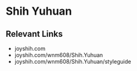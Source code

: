 # Shih Yuhuan

## Relevant Links
- joyshih.com
- joyshih.com/wnm608/Shih.Yuhuan
- joyshih.com/wnm608/Shih.Yuhuan/styleguide